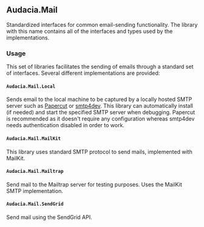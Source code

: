 ## Audacia.Mail
Standardized interfaces for common email-sending functionality. The library with this name contains all of the interfaces and types used by the implementations.

### Usage
This set of libraries facilitates the sending of emails through a standard set of interfaces. Several different implementations are provided:

#### `Audacia.Mail.Local`
Sends email to the local machine to be captured by a locally hosted SMTP server such as [Papercut](https://github.com/changemakerstudios/papercut) or [smtp4dev](https://github.com/rnwood/smtp4dev).
This library can automatically install (if needed) and start the specified SMTP server when debugging. Papercut is recommended as it doesn't require any configuration whereas smtp4dev needs authentication disabled in order to work.

#### `Audacia.Mail.MailKit`
This library uses standard SMTP protocol to send mails, implemented with MailKit.

#### `Audacia.Mail.Mailtrap`
Send mail to the Mailtrap server for testing purposes. Uses the MailKit SMTP implementation.

#### `Audacia.Mail.SendGrid`
Send mail using the SendGrid API.
